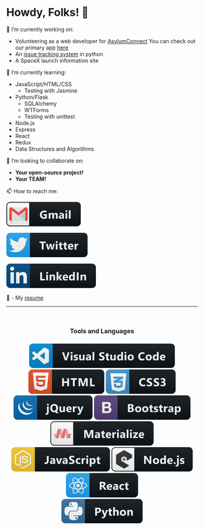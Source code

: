 # Howdy, Folks! 👋

🔭 I’m currently working on:

  - Volunteering as a web developer for [AsylumConnect](https://asylumconnect.org)
    You can check out our primary app [here](https://catalog.asylumconnect.org)
  - An [issue tracking system](https://flask-its.herokuapp.com) in python
  - A SpaceX launch information site

🌱 I’m currently learning:

  - JavaScript/HTML/CSS
     - Testing with Jasmine
  - Python/Flask
    - SQLAlchemy
    - WTForms
    - Testing with unittest
  - Node.js
  - Express
  - React
  - Redux
  - Data Structures and Algorithms

👯 I’m looking to collaborate on:

  - <strong>Your open-source project!</strong>
  - <strong>Your TEAM!</strong>

📫 How to reach me:

  [<img src="https://github.com/jrrlokken/jrrlokken/blob/master/svg/social/gmail.svg" alt="html" style="vertical-align:top, margin:4px">](mailto:jrrlokken@gmail.com)
  
  [<img src="https://github.com/jrrlokken/jrrlokken/blob/master/svg/social/twitter.svg" alt="html" style="vertical-align:top, margin:4px">](https://twitter.com/joshualokken)
  
  [<img src="https://github.com/jrrlokken/jrrlokken/blob/master/svg/social/linkedin.svg" alt="html" style="vertical-align:top, margin:4px">](https://linkedin.com/in/joshualokken)

🔭 - My [resume](https://velocv.com/jrrlokken)

*************

<br />
            
<h3 align="center">Tools and Languages<h3>

<p align="center">

<!-- For more icons please follow  https://github.com/MikeCodesDotNET/ColoredBadges -->
<img src="https://github.com/jrrlokken/jrrlokken/blob/master/svg/dev/tools/visualstudio_code.svg" alt="vscode" style="vertical-align:top, margin-x:4px">
<br />
<img src="https://github.com/jrrlokken/jrrlokken/blob/master/svg/dev/languages/html.svg" alt="html" style="vertical-align:top, margin-x:4px">
<img src="https://github.com/jrrlokken/jrrlokken/blob/master/svg/dev/languages/css3.svg" alt="css" style="vertical-align:top, margin-x:4px">
<img src="https://github.com/jrrlokken/jrrlokken/blob/master/svg/dev/frameworks/jquery.svg" alt="jquery" style="vertical-align:top, margin:4px">
<img src="https://github.com/jrrlokken/jrrlokken/blob/master/svg/dev/frameworks/bootstrap.svg" alt="bootstrap" style="vertical-align:top, margin:4px">
<img src="https://github.com/jrrlokken/jrrlokken/blob/master/svg/dev/frameworks/materialize.svg" alt="materialize" style="vertical-align:top, margin:4px">
<br />
<img src="https://github.com/jrrlokken/jrrlokken/blob/master/svg/dev/languages/js.svg" alt="javascript" style="vertical-align:top, margin:4px">
<img src="https://github.com/jrrlokken/jrrlokken/blob/master/svg/dev/frameworks/nodejs_larger.svg" alt="nodejs" style="vertical-align:top, margin-x:4px">
<img src="https://github.com/jrrlokken/jrrlokken/blob/master/svg/dev/frameworks/react.svg" alt="react" style="vertical-align:top, margin:4px">
<br />
<img src="https://github.com/jrrlokken/jrrlokken/blob/master/svg/dev/languages/python.svg" alt="python" style="vertical-align:top, margin:4px">

</p>
</div>
